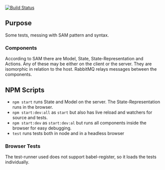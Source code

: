 [![Build Status](https://travis-ci.org/sladiri/sam-tests.svg?branch=master)](https://travis-ci.org/sladiri/sam-tests)

## Purpose
Some tests, messing with SAM pattern and syntax.

### Components
According to SAM there are Model, State, State-Representation and Actions. Any of these may be either on the client or the server. They are isomorphic in relation to the host. RabbitMQ relays messages between the components.

## NPM Scripts
- `npm start` runs State and Model on the server. The State-Representation runs in the browser.
- `npm start:dev:all` as `start` but also has live reload and watchers for source and tests.
- `npm start:dev` as `start:dev:al` but runs all components inside the browser for easy debugging.
- `test` runs tests both in node and in a headless browser

### Browser Tests
The test-runner used does not support babel-register, so it loads the tests individually.
